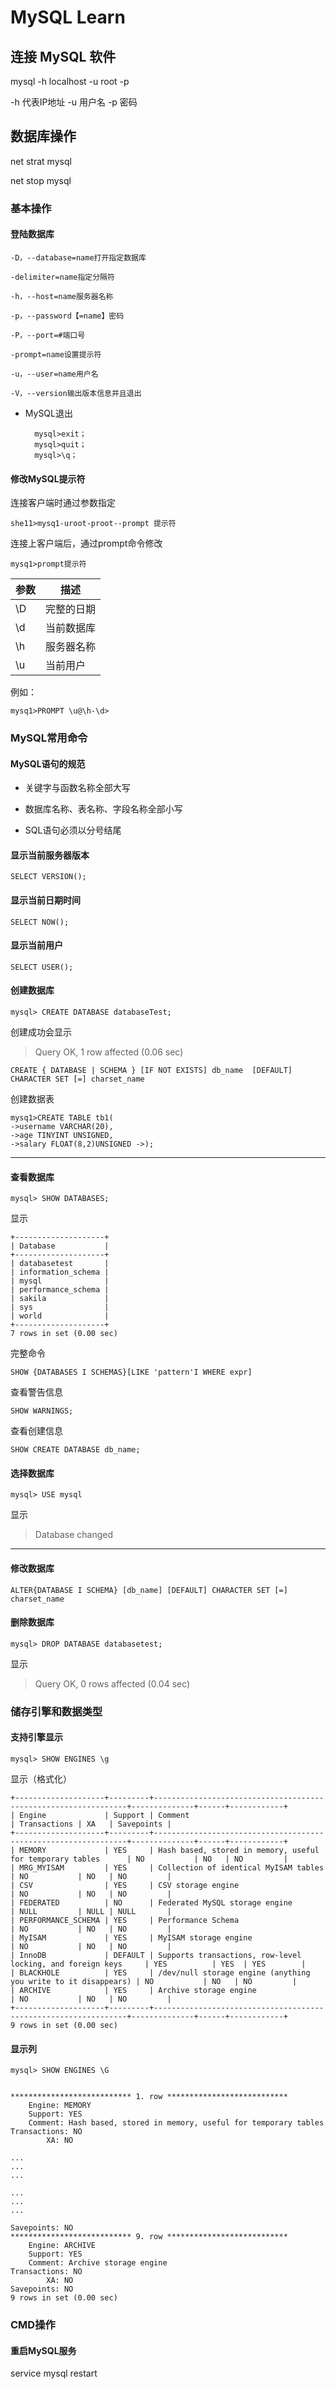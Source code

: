 # MySQL Learn

## 连接 MySQL 软件

mysql -h localhost -u root -p

-h 代表IP地址 -u 用户名 -p 密码

## 数据库操作

net strat mysql

net stop mysql

### 基本操作

#### 登陆数据库

	-D，--database=name打开指定数据库

	-delimiter=name指定分隔符

	-h，--host=name服务器名称

	-p，--password【=name】密码

	-P，--port=#端口号

	-prompt=name设置提示符

	-u，--user=name用户名

	-V，--version输出版本信息并且退出

- MySQL退出

		mysql>exit；
		mysql>quit；
		mysql>\q；

#### 修改MySQL提示符

连接客户端时通过参数指定

	she11>mysq1-uroot-proot--prompt 提示符

连接上客户端后，通过prompt命令修改

	mysq1>prompt提示符

参数 | 描述
------|------
\D | 完整的日期
\d | 当前数据库
\h | 服务器名称
\u | 当前用户

例如：

	mysq1>PROMPT \u@\h-\d>

### MySQL常用命令

#### MySQL语句的规范

- 关键字与函数名称全部大写

- 数据库名称、表名称、字段名称全部小写

- SQL语句必须以分号结尾


#### 显示当前服务器版本

	SELECT VERSION();

#### 显示当前日期时间

	SELECT NOW();

#### 显示当前用户

	SELECT USER();

#### 创建数据库

    mysql> CREATE DATABASE databaseTest;

创建成功会显示
>Query OK, 1 row affected (0.06 sec)

	CREATE { DATABASE | SCHEMA } [IF NOT EXISTS] db_name  [DEFAULT] CHARACTER SET [=] charset_name
创建数据表

	mysq1>CREATE TABLE tb1(
	->username VARCHAR(20), 
	->age TINYINT UNSIGNED, 
	->salary FLOAT(8,2)UNSIGNED ->);

---

#### 查看数据库

    mysql> SHOW DATABASES;

显示

    +--------------------+
    | Database           |
    +--------------------+
    | databasetest       |
    | information_schema |
    | mysql              |
    | performance_schema |
    | sakila             |
    | sys                |
    | world              |
    +--------------------+
    7 rows in set (0.00 sec)

完整命令

	SHOW {DATABASES I SCHEMAS}[LIKE 'pattern'I WHERE expr]

查看警告信息

	SHOW WARNINGS;
	
查看创建信息

	SHOW CREATE DATABASE db_name;

#### 选择数据库

    mysql> USE mysql

显示
>Database changed

---

#### 修改数据库

	ALTER{DATABASE I SCHEMA} [db_name] [DEFAULT] CHARACTER SET [=] charset_name


#### 删除数据库

    mysql> DROP DATABASE databasetest;

显示
>Query OK, 0 rows affected (0.04 sec)

### 储存引擎和数据类型

#### 支持引擎显示

    mysql> SHOW ENGINES \g

显示（格式化）

    +--------------------+---------+----------------------------------------------------------------+--------------+------+------------+
    | Engine             | Support | Comment                                                        | Transactions | XA   | Savepoints |
    +--------------------+---------+----------------------------------------------------------------+--------------+------+------------+
    | MEMORY             | YES     | Hash based, stored in memory, useful for temporary tables      | NO           | NO   | NO         |
    | MRG_MYISAM         | YES     | Collection of identical MyISAM tables                          | NO           | NO   | NO         |
    | CSV                | YES     | CSV storage engine                                             | NO           | NO   | NO         |
    | FEDERATED          | NO      | Federated MySQL storage engine                                 | NULL         | NULL | NULL       |
    | PERFORMANCE_SCHEMA | YES     | Performance Schema                                             | NO           | NO   | NO         |
    | MyISAM             | YES     | MyISAM storage engine                                          | NO           | NO   | NO         |
    | InnoDB             | DEFAULT | Supports transactions, row-level locking, and foreign keys     | YES          | YES  | YES        |
    | BLACKHOLE          | YES     | /dev/null storage engine (anything you write to it disappears) | NO           | NO   | NO         |
    | ARCHIVE            | YES     | Archive storage engine                                         | NO           | NO   | NO         |
    +--------------------+---------+----------------------------------------------------------------+--------------+------+------------+
    9 rows in set (0.00 sec)

#### 显示列

    mysql> SHOW ENGINES \G


    *************************** 1. row ***************************
        Engine: MEMORY
        Support: YES
        Comment: Hash based, stored in memory, useful for temporary tables
    Transactions: NO
            XA: NO

    ...
    ...
    ...

    ...
    ...
    ...

    Savepoints: NO
    *************************** 9. row ***************************
        Engine: ARCHIVE
        Support: YES
        Comment: Archive storage engine
    Transactions: NO
            XA: NO
    Savepoints: NO
    9 rows in set (0.00 sec)

### CMD操作

#### 重启MySQL服务

service mysql restart
